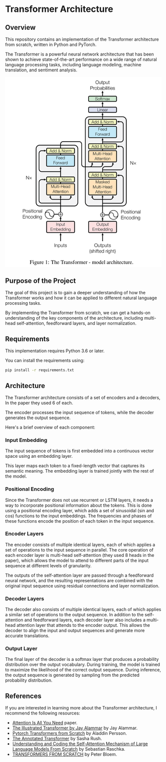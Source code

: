 # Transformer Architecture

## Overview

This repository contains an implementation of the Transformer architecture from scratch, written in Python and PyTorch. 


The Transformer is a powerful neural network architecture that has been shown to achieve state-of-the-art performance on a wide range of natural language processing tasks, including language modeling, machine translation, and sentiment analysis.


![teaser](./docs/images/transformer.png)

## Purpose of the Project

The goal of this project is to gain a deeper understanding of how the Transformer works and how it can be applied to different natural language processing tasks. 

By implementing the Transformer from scratch, we can get a hands-on understanding of the key components of the architecture, including multi-head self-attention, feedforward layers, and layer normalization.

## Requirements

This implementation requires Python 3.6 or later.

You can install the requirements using:

```bash
pip install -r requirements.txt
```

## Architecture
The Transformer architecture consists of a set of encoders and a decoders, In the paper they used 6 of each.

The encoder processes the input sequence of tokens, while the decoder generates the output sequence.

Here's a brief overview of each component:

### Input Embedding

The input sequence of tokens is first embedded into a continuous vector space using an embedding layer. 

This layer maps each token to a fixed-length vector that captures its semantic meaning. The embedding layer is trained jointly with the rest of the model.

### Positional Encoding

Since the Transformer does not use recurrent or LSTM layers, it needs a way to incorporate positional information about the tokens. This is done using a positional encoding layer, which adds a set of sinusoidal (sin and cos) functions to the input embeddings. The frequencies and phases of these functions encode the position of each token in the input sequence.

### Encoder Layers

The encoder consists of multiple identical layers, each of which applies a set of operations to the input sequence in parallel. The core operation of each encoder layer is multi-head self-attention (they used 8 heads in the paper), which allows the model to attend to different parts of the input sequence at different levels of granularity. 

The outputs of the self-attention layer are passed through a feedforward neural network, and the resulting representations are combined with the original input sequence using residual connections and layer normalization.

### Decoder Layers

The decoder also consists of multiple identical layers, each of which applies a similar set of operations to the output sequence. In addition to the self-attention and feedforward layers, each decoder layer also includes a multi-head attention layer that attends to the encoder output. This allows the decoder to align the input and output sequences and generate more accurate translations.

### Output Layer
The final layer of the decoder is a softmax layer that produces a probability distribution over the output vocabulary. During training, the model is trained to maximize the likelihood of the correct output sequence. During inference, the output sequence is generated by sampling from the predicted probability distribution.


## References

If you are interested in learning more about the Transformer architecture, I recommend the following resources:

- [Attention Is All You Need](https://arxiv.org/abs/1706.03762) paper.
- [The Illustrated Transformer by Jay Alammar](http://jalammar.github.io/illustrated-transformer/) by Jay Alammar.
- [Pytorch Transformers from Scratch](https://www.youtube.com/watch?v=U0s0f995w14&t=729s) by Aladdin Persson.
- [The Annotated Transformer](http://nlp.seas.harvard.edu/annotated-transformer/) by Sasha Rush.
- [Understanding and Coding the Self-Attention Mechanism of Large Language Models From Scratch](https://sebastianraschka.com/blog/2023/self-attention-from-scratch.html) by Sebastian Raschka.
- [TRANSFORMERS FROM SCRATCH](https://peterbloem.nl/blog/transformers) by Peter Bloem.


